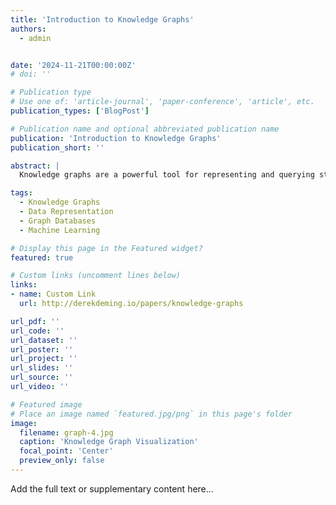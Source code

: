 ```yaml
---
title: 'Introduction to Knowledge Graphs'
authors:
  - admin


date: '2024-11-21T00:00:00Z'
# doi: ''

# Publication type
# Use one of: 'article-journal', 'paper-conference', 'article', etc.
publication_types: ['BlogPost']

# Publication name and optional abbreviated publication name
publication: 'Introduction to Knowledge Graphs'
publication_short: ''

abstract: |
  Knowledge graphs are a powerful tool for representing and querying structured data. They are used in a wide range of applications, from search engines to recommendation systems. This blog post provides an introduction to knowledge graphs, including their definition, components, and applications.

tags:
  - Knowledge Graphs
  - Data Representation
  - Graph Databases
  - Machine Learning

# Display this page in the Featured widget?
featured: true

# Custom links (uncomment lines below)
links:
- name: Custom Link
  url: http://derekdeming.io/papers/knowledge-graphs

url_pdf: ''
url_code: ''
url_dataset: ''
url_poster: ''
url_project: ''
url_slides: ''
url_source: ''
url_video: ''

# Featured image
# Place an image named `featured.jpg/png` in this page's folder 
image:
  filename: graph-4.jpg
  caption: 'Knowledge Graph Visualization'
  focal_point: 'Center'
  preview_only: false
---
```


Add the full text or supplementary content here...
